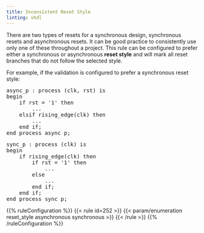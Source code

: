 ```yaml
---
title: Inconsistent Reset Style
linting: vhdl
---
```


There are two types of resets for a synchronous design, synchronous resets and asynchronous resets. It can be good practice to consistently use only one of these throughout a project. This rule can be configured to prefer either a synchronous or asynchronous **reset style** and will mark all reset branches that do not follow the selected style.

For example, if the validation is configured to prefer a synchronous reset style:
<pre>
async_p : process (clk, rst) is
begin
    if rst = '1' <span class="warning">then</span>
        ...
    elsif rising_edge(clk) then
        ...
    end if;
end process async_p;
</pre>
<pre>
sync_p : process (clk) is
begin
    if rising_edge(clk) then
        if rst = '1' <span class="goodcode">then</span>
            ...
        else
            ...
        end if;
    end if;
end process sync_p;
</pre>

{{% ruleConfiguration %}}
{{< rule id=252 >}}
{{< param/enumeration reset_style asynchronous synchronous >}}
{{< /rule >}}
{{% /ruleConfiguration %}}
